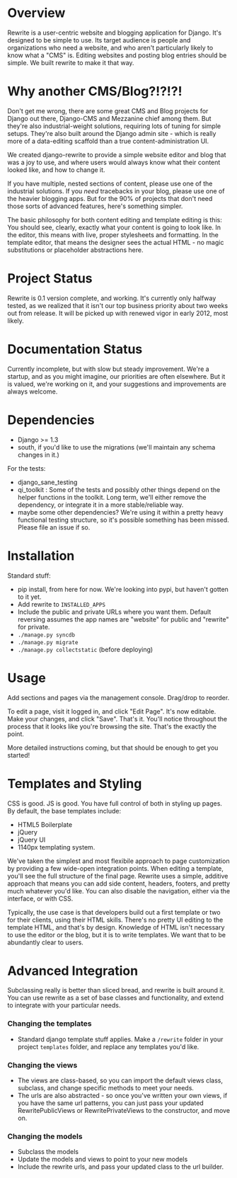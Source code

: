 Overview
========
Rewrite is a user-centric website and blogging application for Django.  It's designed to be simple to use. Its target audience is people and organizations who need a website, and who aren't particularly likely to know what a "CMS" is.  Editing websites and posting blog entries should be simple.  We built rewrite to make it that way.


Why another CMS/Blog?!?!?!
==========================

Don't get me wrong, there are some great CMS and Blog projects for Django out there, Django-CMS and Mezzanine chief among them.  But they're also industrial-weight solutions, requiring lots of tuning for simple setups.  They're also built around the Django admin site - which is really more of a data-editing scaffold than a true content-administration UI.  

We created django-rewrite to provide a simple website editor and blog that was a joy to use, and where users would always know what their content looked like, and how to change it.

If you have multiple, nested sections of content, please use one of the industrial solutions.  If you *need* tracebacks in your blog, please use one of the heavier blogging apps.  But for the 90% of projects that don't need those sorts of advanced features, here's something simpler.

The basic philosophy for both content editing and template editing is this: You should see, clearly, exactly what your content is going to look like.  In the editor, this means with live, proper stylesheets and formatting.  In the template editor, that means the designer sees the actual HTML - no magic substitutions or placeholder abstractions here.


Project Status
==============

Rewrite is 0.1 version complete, and working. It's currently only halfway tested, as we realized that it isn't our top business priority about two weeks out from release.  It will be picked up with renewed vigor in early 2012, most likely.  


Documentation Status
====================

Currently incomplete, but with slow but steady improvement. We're a startup, and as you might imagine, our priorities are often elsewhere.  But it is valued, we're working on it, and your suggestions and improvements are always welcome.


Dependencies
============
- Django >= 1.3
- south, if you'd like to use the migrations (we'll maintain any schema changes in it.)

For the tests:

- django_sane_testing
- qi_toolkit : Some of the tests and possibly other things depend on the helper functions in the toolkit. Long term, we'll either remove the dependency, or integrate it in a more stable/reliable way.
- maybe some other dependencies? We're using it within a pretty heavy functional testing structure, so it's possible something has been missed. Please file an issue if so. 

Installation
============
Standard stuff: 

* pip install, from here for now.  We're looking into pypi, but haven't gotten to it yet.
* Add rewrite to `INSTALLED_APPS`
* Include the public and private URLs where you want them. Default reversing assumes the app names are "website" for public and "rewrite" for private.
* `./manage.py syncdb`
* `./manage.py migrate`
* `./manage.py collectstatic` (before deploying)

Usage
=====

Add sections and pages via the management console.  Drag/drop to reorder.

To edit a page, visit it logged in, and click "Edit Page".  It's now editable. Make your changes, and click "Save".  That's it. You'll notice throughout the process that it looks like you're browsing the site. That's the exactly the point.

More detailed instructions coming, but that should be enough to get you started!


Templates and Styling
=====================

CSS is good. JS is good.  You have full control of both in styling up pages.  By default, the base templates include:

* HTML5 Boilerplate
* jQuery
* jQuery UI
* 1140px templating system.

We've taken the simplest and most flexibile approach to page customization by providing a few wide-open integration points.  When editing a template, you'll see the full structure of the final page. Rewrite uses a simple, additive approach that means you can add side content, headers, footers, and pretty much whatever you'd like.  You can also disable the navigation, either via the interface, or with CSS.

Typically, the use case is that developers build out a first template or two for their clients, using their HTML skills.  There's no pretty UI editing to the template HTML, and that's by design. Knowledge of HTML isn't necessary to use the editor or the blog, but it is to write templates. We want that to be abundantly clear to users.


Advanced Integration
====================

Subclassing really is better than sliced bread, and rewrite is built around it.  You can use rewrite as a set of base classes and functionality, and extend to integrate with your particular needs.

### Changing the templates 

* Standard django template stuff applies. Make a `/rewrite` folder in your project `templates` folder, and replace any templates you'd like.

### Changing the views

* The views are class-based, so you can import the default views class, subclass, and change specific methods to meet your needs.
* The urls are also abstracted - so once you've written your own views, if you have the same url patterns, you can just pass your updated RewritePublicViews or RewritePrivateViews to the constructor, and move on.

### Changing the models

* Subclass the models
* Update the models and views to point to your new models
* Include the rewrite urls, and pass your updated class to the url builder.

